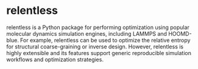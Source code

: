 # relentless

relentless is a Python package for performing optimization using popular
molecular dynamics simulation engines, including LAMMPS and HOOMD-blue.
For example, relentless can be used to optimize the relative entropy
for structural coarse-graining or inverse design. However, relentless
is highly extensible and its features support generic reproducible
simulation workflows and optimization strategies.
